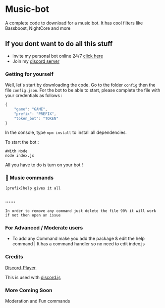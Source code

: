 # Music-bot
A complete code to download for a music bot. It has cool filters like Bassboost, NightCore and more

## If you dont want to do all this stuff
- invite my personal bot online 24/7 [click here](https://bit.ly/musicalbot)
- Join my [discord server](https://discord.gg/KU77fNm)



### Getting for yourself

Well, let's start by downloading the code.
Go to the folder `config` then the file `config.json`.
For the bot to be able to start, please complete the file with your credentials as follows :

```js
{
    "game": "GAME",
    "prefix": "PREFIX",
    "token_bot": "TOKEN"
}
```

In the console, type `npm install` to install all dependencies.

To start the bot :

```
#With Node
node index.js
```

All you have to do is turn on your bot !

### 🎵 Music commands

```
[prefix]help gives it all
```

###  ......

```
In order to remove any command just delete the file 90% it will work if not then open an issue 
```
### For Advanced / Moderate users
- To add any Command make you add the package & edit the help command | It has a command handler so no need to edit index.js
### Credits

 [Discord-Player](https://github.com/Androz2091/discord-player).

This is used with [discord.js](https://www.npmjs.com/package/discord.js)

### More Coming Soon
Moderation and Fun commands
